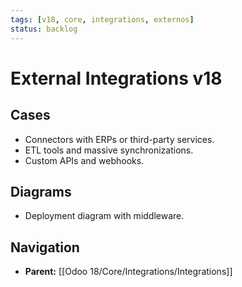 ```yaml
---
tags: [v18, core, integrations, externos]
status: backlog
---
```

# External Integrations v18

## Cases
- Connectors with ERPs or third-party services.
- ETL tools and massive synchronizations.
- Custom APIs and webhooks.

## Diagrams
- Deployment diagram with middleware.






## Navigation
- **Parent:** [[Odoo 18/Core/Integrations/Integrations]]
